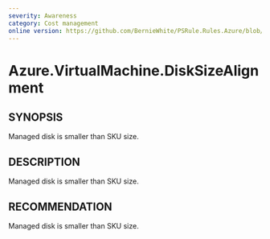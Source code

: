 ```yaml
---
severity: Awareness
category: Cost management
online version: https://github.com/BernieWhite/PSRule.Rules.Azure/blob/master/docs/rules/en-US/Azure.VM.DiskSizeAlignment.md
---
```


# Azure.VirtualMachine.DiskSizeAlignment

## SYNOPSIS

Managed disk is smaller than SKU size.

## DESCRIPTION

Managed disk is smaller than SKU size.

## RECOMMENDATION

Managed disk is smaller than SKU size.

